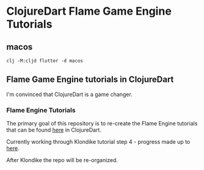 # ClojureDart Flame Game Engine Tutorials

## macos
`clj -M:cljd flutter -d macos`

## Flame Game Engine tutorials in ClojureDart

I'm convinced that ClojureDart is a game changer. 

### Flame Engine Tutorials

The primary goal of this repository is to re-create the Flame Engine tutorials that can be found [here](https://docs.flame-engine.org/1.6.0/tutorials/tutorials.html) in ClojureDart.

Currently working through Klondike tutorial step 4 - progress made up to [here](https://docs.flame-engine.org/main/tutorials/klondike/step4.html#move-only-allowed-cards).

After Klondike the repo will be re-organized.
